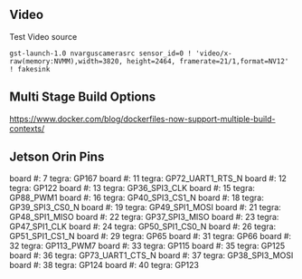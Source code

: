 ## Video

Test Video source

```
gst-launch-1.0 nvarguscamerasrc sensor_id=0 ! 'video/x-raw(memory:NVMM),width=3820, height=2464, framerate=21/1,format=NV12' ! fakesink
```

## Multi Stage Build Options

https://www.docker.com/blog/dockerfiles-now-support-multiple-build-contexts/


## Jetson Orin Pins

board #: 7 tegra: GP167
board #: 11 tegra: GP72_UART1_RTS_N
board #: 12 tegra: GP122
board #: 13 tegra: GP36_SPI3_CLK
board #: 15 tegra: GP88_PWM1
board #: 16 tegra: GP40_SPI3_CS1_N
board #: 18 tegra: GP39_SPI3_CS0_N
board #: 19 tegra: GP49_SPI1_MOSI
board #: 21 tegra: GP48_SPI1_MISO
board #: 22 tegra: GP37_SPI3_MISO
board #: 23 tegra: GP47_SPI1_CLK
board #: 24 tegra: GP50_SPI1_CS0_N
board #: 26 tegra: GP51_SPI1_CS1_N
board #: 29 tegra: GP65
board #: 31 tegra: GP66
board #: 32 tegra: GP113_PWM7
board #: 33 tegra: GP115
board #: 35 tegra: GP125
board #: 36 tegra: GP73_UART1_CTS_N
board #: 37 tegra: GP38_SPI3_MOSI
board #: 38 tegra: GP124
board #: 40 tegra: GP123